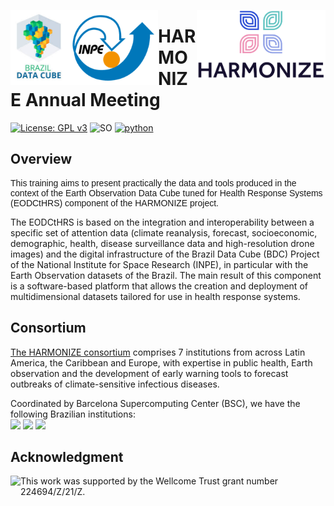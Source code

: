 
<a href='https://data.inpe.br/bdc/web/en/home-page-2'><img src='https://github.com/Harmonize-Brazil/code-gallery/blob/main/img/logo-datacube-vertical-png-1.png' align="left" height="120" /></a>
<a href='https://www.gov.br/inpe/en'><img src='https://github.com/Harmonize-Brazil/code-gallery/blob/main/img/logo_oficial_inpe_2025.png' align="left" height="120" /></a>
<a href='https://www.harmonize-tools.org/'><img src='https://github.com/Harmonize-Brazil/code-gallery/blob/main/img/harmonize_logo_without_white_background.png' align="right" height="110" /></a>

<!-- <h1 style="text-align: center;">HARMONIZE Workshop<br> Infodengue-INPE Integration</h1>-->

# HARMONIZE Annual Meeting

<!-- badges: start -->
[![License: GPL v3](https://img.shields.io/badge/License-GPLv3-blue.svg)](https://www.gnu.org/licenses/gpl-3.0)
![SO](https://img.shields.io/badge/Platform-Linux-bringhtgreen)
[![python](https://img.shields.io/badge/Python-3.10.15-3776AB.svg?style=flat&logo=python&logoColor=white)](https://www.python.org/downloads/release/python-31015/)
<!-- badges: end -->
## Overview
<p style="font-family: Arial, sans-serif; font-size: 14px;">
This training aims to present practically the data and tools produced in the context of the Earth Observation Data Cube tuned for Health Response Systems (EODCtHRS) component of the HARMONIZE project.

The EODCtHRS is based on the integration and interoperability between a specific set of attention data (climate reanalysis, forecast, socioeconomic, demographic, health, disease surveillance data and high-resolution drone images) and the digital infrastructure of the Brazil Data Cube (BDC) Project of the National Institute for Space Research (INPE), in particular with the Earth Observation datasets of the Brazil. The main result of this component is a software-based platform that allows the creation and deployment of multidimensional datasets tailored for use in health response systems.

## Consortium
[The HARMONIZE consortium](https://www.harmonize-tools.org/about-us/consortium) comprises 7 institutions from across Latin America, the Caribbean and Europe, with expertise in public health, Earth observation and the development of early warning tools to forecast outbreaks of climate-sensitive infectious diseases.

Coordinated by Barcelona Supercomputing Center (BSC), we have the following Brazilian institutions:
<br>
<img src='https://www.harmonize-tools.org/about-us/consortium/partners/national-institute-for-space-research-inpe/@@images/thumbnail_image' height="100" />
<img src='https://www.harmonize-tools.org/about-us/consortium/partners/fiocruz/@@images/thumbnail_image' height="100" />
<img src='https://www.harmonize-tools.org/about-us/consortium/partners/copy3_of_onamet/@@images/thumbnail_image' height="100" />

## Acknowledgment

<a href='https://wellcome.org/'><img src='https://www.harmonize-tools.org/about-us/++resource++harmonize.components/img/logo_wellcome_trust.png?1643905094934' align="left" height="100" /></a>This work was supported by the Wellcome Trust grant number 224694/Z/21/Z.

</p>

